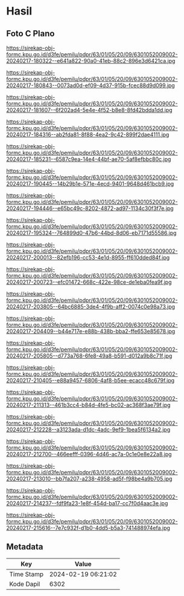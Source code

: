 # Hasil

## Foto C Plano

https://sirekap-obj-formc.kpu.go.id/d3fe/pemilu/pdpr/63/01/05/20/09/6301052009002-20240217-180322--e641a822-90a0-41eb-88c2-896e3d6421ca.jpg

https://sirekap-obj-formc.kpu.go.id/d3fe/pemilu/pdpr/63/01/05/20/09/6301052009002-20240217-180843--0073ad0d-ef09-4d37-915b-fcec88d9d099.jpg

https://sirekap-obj-formc.kpu.go.id/d3fe/pemilu/pdpr/63/01/05/20/09/6301052009002-20240217-181607--6f202ad4-5e4e-4f52-b8e8-8fd42bdda1dd.jpg

https://sirekap-obj-formc.kpu.go.id/d3fe/pemilu/pdpr/63/01/05/20/09/6301052009002-20240217-184316--ab2fda81-8f88-4ea2-9c42-899f2dae4111.jpg

https://sirekap-obj-formc.kpu.go.id/d3fe/pemilu/pdpr/63/01/05/20/09/6301052009002-20240217-185231--6587c9ea-14e4-44bf-ae70-5af8efbbc80c.jpg

https://sirekap-obj-formc.kpu.go.id/d3fe/pemilu/pdpr/63/01/05/20/09/6301052009002-20240217-190445--14b29b1e-571e-4ecd-9401-9648d461bcb9.jpg

https://sirekap-obj-formc.kpu.go.id/d3fe/pemilu/pdpr/63/01/05/20/09/6301052009002-20240217-194446--e65bc49c-8202-4872-ad97-1134c30f3f7e.jpg

https://sirekap-obj-formc.kpu.go.id/d3fe/pemilu/pdpr/63/01/05/20/09/6301052009002-20240217-195324--764899d0-47b6-44bd-8d06-eb7171d55586.jpg

https://sirekap-obj-formc.kpu.go.id/d3fe/pemilu/pdpr/63/01/05/20/09/6301052009002-20240217-200013--82efb196-cc53-4e1d-8955-ff610dded84f.jpg

https://sirekap-obj-formc.kpu.go.id/d3fe/pemilu/pdpr/63/01/05/20/09/6301052009002-20240217-200723--efc01472-668c-422e-98ce-de1eba0fea9f.jpg

https://sirekap-obj-formc.kpu.go.id/d3fe/pemilu/pdpr/63/01/05/20/09/6301052009002-20240217-203805--64bc6885-3de4-4f9b-aff2-0074c0e98a73.jpg

https://sirekap-obj-formc.kpu.go.id/d3fe/pemilu/pdpr/63/01/05/20/09/6301052009002-20240217-204409--b44e717e-e88b-438b-bba2-ffe653e85678.jpg

https://sirekap-obj-formc.kpu.go.id/d3fe/pemilu/pdpr/63/01/05/20/09/6301052009002-20240217-205805--d773a768-6fe8-49a8-b591-d012a9b8c71f.jpg

https://sirekap-obj-formc.kpu.go.id/d3fe/pemilu/pdpr/63/01/05/20/09/6301052009002-20240217-210405--e88a9457-6806-4af8-b5ee-ecacc48c679f.jpg

https://sirekap-obj-formc.kpu.go.id/d3fe/pemilu/pdpr/63/01/05/20/09/6301052009002-20240217-211313--461b3cc4-b84d-4fe5-bc02-ac368f3ae79f.jpg

https://sirekap-obj-formc.kpu.go.id/d3fe/pemilu/pdpr/63/01/05/20/09/6301052009002-20240217-212228--a3123ada-d1dc-4adc-9ef9-1bea5f6134a2.jpg

https://sirekap-obj-formc.kpu.go.id/d3fe/pemilu/pdpr/63/01/05/20/09/6301052009002-20240217-212700--466eefff-0396-4d46-ac7a-0c1e0e8e22a8.jpg

https://sirekap-obj-formc.kpu.go.id/d3fe/pemilu/pdpr/63/01/05/20/09/6301052009002-20240217-213010--bb7fa207-a238-4958-ad5f-f98be4a9b705.jpg

https://sirekap-obj-formc.kpu.go.id/d3fe/pemilu/pdpr/63/01/05/20/09/6301052009002-20240217-214237--fdf9fa23-1e8f-454d-ba17-cc7f0d4aac3e.jpg

https://sirekap-obj-formc.kpu.go.id/d3fe/pemilu/pdpr/63/01/05/20/09/6301052009002-20240217-215616--7e7c932f-d1b0-4dd5-b5a3-741488974efa.jpg


## Metadata

| Key        | Value               |
| ---------- | ------------------- |
| Time Stamp | 2024-02-19 06:21:02 |
| Kode Dapil | 6302                |



